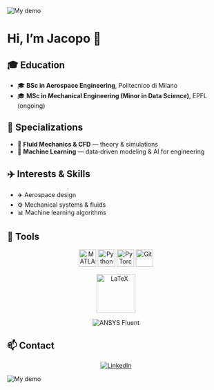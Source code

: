 <!-- ![Header](https://capsule-render.vercel.app/api?type=waving&height=200&color=0:B22222,100:3C3C3C&reversal=false&section=footer&descSize=25) -->

![My demo](gfx/tracer_normalized.gif)

# Hi, I’m Jacopo 👋

## 🎓 Education
- 🎓 **BSc in Aerospace Engineering**, Politecnico di Milano  
- 🎓 **MSc in Mechanical Engineering (Minor in Data Science)**, EPFL (ongoing)

## 🔬 Specializations
- 🌊 **Fluid Mechanics & CFD** — theory & simulations
- 🤖 **Machine Learning** — data‑driven modeling & AI for engineering

## ✈️ Interests & Skills
- ✈️ Aerospace design  
- ⚙️ Mechanical systems & fluids
- 📊 Machine learning algorithms

## 🔧 Tools

<p align="center">
    <!-- First row -->
    <img src="https://cdn.jsdelivr.net/gh/devicons/devicon/icons/matlab/matlab-original.svg" alt="MATLAB" width="40" height="40"/>
    <img src="https://cdn.jsdelivr.net/gh/devicons/devicon/icons/python/python-original.svg" alt="Python" width="40" height="40"/>
    <img src="https://cdn.jsdelivr.net/gh/devicons/devicon/icons/pytorch/pytorch-original.svg" alt="PyTorch" width="40" height="40"/>
    <img src="https://cdn.jsdelivr.net/gh/devicons/devicon/icons/git/git-original.svg" alt="Git" width="40" height="40"/>
</p>
<p align="center">
    <!-- Second row -->
    <img src="https://img.shields.io/badge/-LaTeX-000000?logo=latex&logoColor=white&style=flat-square" alt="LaTeX" width="90"/>
</p>
<p align="center">
    <!-- Third row -->
    <img src="https://img.shields.io/badge/-Ansys%20Fluent-005B9F?logo=ansys&logoColor=white&style=flat-square" alt="ANSYS Fluent"/>
</p>

## 📫 Contact

<p align="center">
  <a href="https://www.linkedin.com/in/jacopo-boscariol-b7023024a" target="_blank">
    <img src="https://img.shields.io/badge/-LinkedIn-0A66C2?logo=linkedin&logoColor=white&style=flat-square" alt="LinkedIn"/>
  </a>
</p>

![My demo](gfx/tracer_normalized.gif)

<!-- ![Footer](https://capsule-render.vercel.app/api?type=waving&height=200&color=0:B22222,100:3C3C3C&reversal=false&section=header&descSize=25) -->